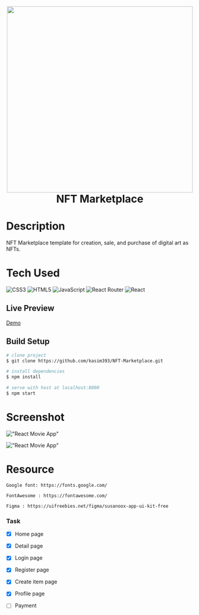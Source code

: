 <div align="center">
      <h1> <img src="https://www.thewindowsclub.com/wp-content/uploads/2021/03/Etherium.png" width="500px"><br/>NFT Marketplace</h1>
     </div>

# Description
NFT Marketplace template for creation, sale, and purchase of digital art as NFTs.


# Tech Used
 ![CSS3](https://img.shields.io/badge/css3-%231572B6.svg?style=for-the-badge&logo=css3&logoColor=white) ![HTML5](https://img.shields.io/badge/html5-%23E34F26.svg?style=for-the-badge&logo=html5&logoColor=white) ![JavaScript](https://img.shields.io/badge/javascript-%23323330.svg?style=for-the-badge&logo=javascript&logoColor=%23F7DF1E) ![React Router](https://img.shields.io/badge/React_Router-CA4245?style=for-the-badge&logo=react-router&logoColor=white) ![React](https://img.shields.io/badge/react-%2320232a.svg?style=for-the-badge&logo=react&logoColor=%2361DAFB)
      
## Live Preview
[Demo](https://nft-marketplace-ui.netlify.app/)

## Build Setup

``` bash
# clone project
$ git clone https://github.com/kasim393/NFT-Marketplace.git

# install dependencies
$ npm install

# serve with host at localhost:8000
$ npm start
```

# Screenshot
!["React Movie App"](https://raw.githubusercontent.com/kasim393/NFT-Marketplace/main/src/assets/ss1.png)

!["React Movie App"](https://raw.githubusercontent.com/kasim393/NFT-Marketplace/main/src/assets/ss4.png)

# Resource

    Google font: https://fonts.google.com/
    
    FontAwesome : https://fontawesome.com/
    
    Figma : https://uifreebies.net/figma/susanoox-app-ui-kit-free
    

### Task
- [x] Home page
- [x] Detail page
- [x] Login page
- [x] Register page
- [x] Create item page
- [x] Profile page
- [ ] Payment

 
